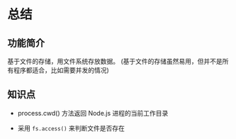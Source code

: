 # 总结

## 功能简介

基于文件的存储，用文件系统存放数据。
(基于文件的存储虽然易用，但并不是所有程序都适合，比如需要并发的情况)

## 知识点

- process.cwd() 方法返回 Node.js 进程的当前工作目录

- 采用 `fs.access()` 来判断文件是否存在